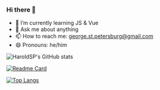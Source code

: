 ### Hi there 👋

<!--
- 🔭 I’m currently working on ...
- 👯 I’m looking to collaborate on ...
- 🤔 I’m looking for help with ...
- ⚡ Fun fact: ...
-->
- 🌱 I’m currently learning JS & Vue
- 💬 Ask me about anything
- 📫 How to reach me: george.st.petersburg@gmail.com
- 😄 Pronouns: he/him

![HaroldSP's GitHub stats](https://github-readme-stats.vercel.app/api?username=HaroldSP&show_icons=true&theme=tokyonight)

[![Readme Card](https://github-readme-stats.vercel.app/api/pin/?username=HaroldSP&repo=github-readme-stats)](https://github.com/HaroldSP/github-readme-stats)

[![Top Langs](https://github-readme-stats.vercel.app/api/top-langs/?username=HaroldSP&layout=compact)](https://github.com/HaroldSP/github-readme-stats)
